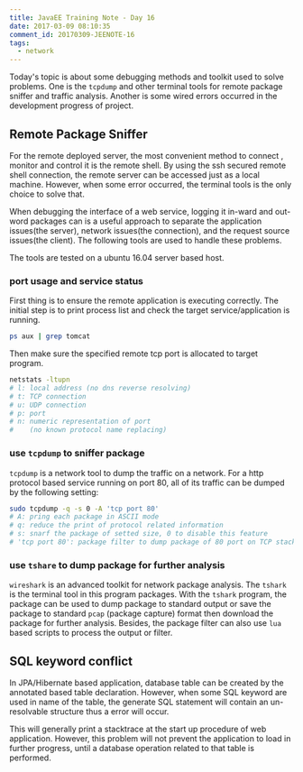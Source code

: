 ```yaml
---
title: JavaEE Training Note - Day 16
date: 2017-03-09 08:10:35
comment_id: 20170309-JEENOTE-16
tags:
  - network
---
```


Today's topic is about some debugging methods and toolkit used
to solve problems. One is the `tcpdump` and other terminal 
tools for remote package sniffer and traffic analysis. Another is
some wired errors occurred in the development progress of project.

<!-- more -->

Remote Package Sniffer
----------------------

For the remote deployed server, the most convenient method  to connect
, monitor and control it is the remote shell. By using the ssh secured 
remote shell connection, the remote server can be accessed just as
a local machine. However, when some error occurred, the terminal tools
is the only choice to solve that.

When debugging the interface of a web service, logging it in-ward and out-word
packages can is a useful approach to separate the application issues(the server),
network issues(the connection), and the request source issues(the client).
The following tools are used to handle these problems.

The tools are tested on a ubuntu 16.04 server based host.

### port usage and service status
First thing is to ensure the remote application is executing correctly.
The initial step is to print process list and check the target service/application
is running.

```bash
ps aux | grep tomcat
```

Then make sure the specified remote tcp port is allocated to target program.
```bash
netstats -ltupn
# l: local address (no dns reverse resolving)
# t: TCP connection
# u: UDP connection
# p: port
# n: numeric representation of port
#    (no known protocol name replacing)
```

### use `tcpdump` to sniffer package

`tcpdump` is a network tool to dump the traffic on a network.
For a http protocol based service running on port 80, all of its traffic 
can be dumped by the following setting:
```bash
sudo tcpdump -q -s 0 -A 'tcp port 80'
# A: pring each package in ASCII mode
# q: reduce the print of protocol related information
# s: snarf the package of setted size, 0 to disable this feature
# 'tcp port 80': package filter to dump package of 80 port on TCP stack
```

### use `tshare` to dump package for further analysis

`wireshark` is an advanced toolkit for network package analysis.
The `tshark` is the terminal tool in this program packages.
With the `tshark` program, the package can be used to dump package 
to standard output or save the package to standard `pcap` (package capture)
format then download the package for further analysis. Besides, 
the package filter can also use `lua` based scripts to process 
the output or filter.

SQL keyword conflict
--------------------

In JPA/Hibernate based application, database table can be created by 
the annotated based table declaration. However, when some SQL keyword are 
used in name of the table, the generate SQL statement will contain 
an un-resolvable structure thus a error will occur. 

This will generally print a stacktrace at the start up procedure 
of web application. However, this problem will not prevent the application 
to load in further progress, until a database operation related 
to that table is performed. 
